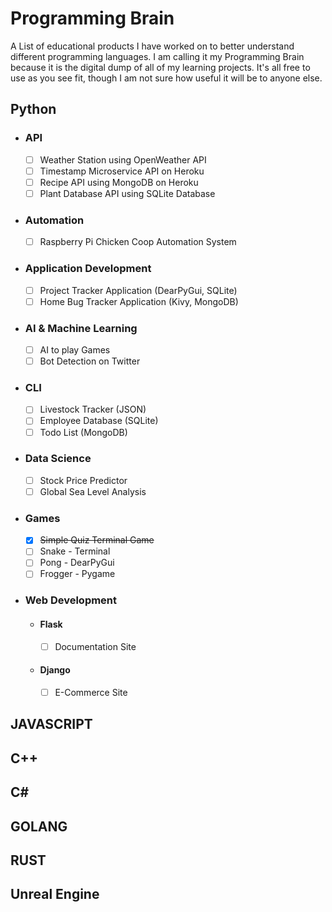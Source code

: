 # Programming Brain

A List of educational products I have worked on to better understand different programming languages. 
I am calling it my Programming Brain because it is the digital dump of all of my learning projects. It's all 
free to use as you see fit, though I am not sure how useful it will be to anyone else.

## Python
- ### API
  - [ ] Weather Station using OpenWeather API
  - [ ] Timestamp Microservice API on Heroku 
  - [ ] Recipe API using MongoDB on Heroku
  - [ ] Plant Database API using SQLite Database
- ### Automation
    - [ ] Raspberry Pi Chicken Coop Automation System
- ### Application Development
  - [ ] Project Tracker Application (DearPyGui, SQLite)
  - [ ] Home Bug Tracker Application (Kivy, MongoDB)
- ### AI & Machine Learning
  - [ ] AI to play Games
  - [ ] Bot Detection on Twitter
- ### CLI
  - [ ] Livestock Tracker (JSON)
  - [ ] Employee Database (SQLite)
  - [ ] Todo List (MongoDB)
- ### Data Science
  - [ ] Stock Price Predictor
  - [ ] Global Sea Level Analysis
- ### Games
  - [x] ~~Simple Quiz Terminal Game~~
  - [ ] Snake - Terminal
  - [ ] Pong - DearPyGui
  - [ ] Frogger - Pygame 
- ### Web Development
  - #### Flask
    - [ ] Documentation Site
  - #### Django
    - [ ] E-Commerce Site




## JAVASCRIPT
## C++
## C#
## GOLANG
## RUST
## Unreal Engine

